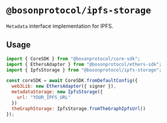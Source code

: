 # `@bosonprotocol/ipfs-storage`

`Metadata` interface implementation for IPFS.

## Usage

```js
import { CoreSDK } from "@bosonprotocol/core-sdk";
import { EthersAdapter } from "@bosonprotocol/ethers-sdk";
import { IpfsStorage } from "@bosonprotocol/ipfs-storage";

const coreSDK = await CoreSDK.fromDefaultConfig({
  web3Lib: new EthersAdapter({ signer }),
  metadataStorage: new IpfsStorage({
    url: "YOUR_IPFS_URL"
  })
  theGraphStorage: IpfsStorage.fromTheGraphIpfsUrl()
});
```
